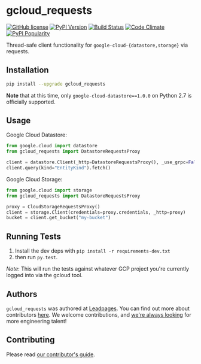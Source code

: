 # gcloud_requests

[![GitHub license](https://img.shields.io/github/license/leadpages/gcloud_requests.svg?style=flat-square)](https://raw.githubusercontent.com/leadpages/gcloud_requests/master/LICENSE)
[![PyPI Version](https://img.shields.io/pypi/v/gcloud_requests.svg?style=flat-square)](https://pypi.python.org/pypi/gcloud_requests/)
[![Build Status](https://img.shields.io/travis/LeadPages/gcloud_requests.svg?style=flat-square)](https://travis-ci.org/LeadPages/gcloud_requests)
[![Code Climate](https://img.shields.io/codeclimate/github/LeadPages/gcloud_requests.svg?style=flat-square)](https://codeclimate.com/github/LeadPages/gcloud_requests)
[![PyPI Popularity](https://img.shields.io/pypi/dm/gcloud_requests.svg?style=flat-square)](https://pypi.python.org/pypi/gcloud_requests/)

Thread-safe client functionality for `google-cloud-{datastore,storage}` via requests.

## Installation

```bash
pip install --upgrade gcloud_requests
```

**Note** that at this time, only `google-cloud-datastore==1.0.0` on
Python 2.7 is officially supported.

## Usage

Google Cloud Datastore:

```python
from google.cloud import datastore
from gcloud_requests import DatastoreRequestsProxy

client = datastore.Client(_http=DatastoreRequestsProxy(), _use_grpc=False)
client.query(kind="EntityKind").fetch()
```

Google Cloud Storage:

```python
from google.cloud import storage
from gcloud_requests import DatastoreRequestsProxy

proxy = CloudStorageRequestsProxy()
client = storage.Client(credentials=proxy.credentials, _http=proxy)
bucket = client.get_bucket("my-bucket")
```

## Running Tests

1. Install the dev deps with `pip install -r requirements-dev.txt`
1. then run `py.test`.

*Note*: This will run the tests against whatever GCP project you're
currently logged into via the gcloud tool.

## Authors

`gcloud_requests` was authored at [Leadpages][leadpages].  You can
find out more about contributors [here][contributors].  We welcome
contributions, and [we're always looking][careers] for more
engineering talent!

## Contributing

Please read [our contributor's guide](./CONTRIBUTING.md).

[leadpages]: http://leadpages.net
[careers]: http://www.leadpages.net/careers
[contributors]: https://github.com/leadpages/gcloud_requests/graphs/contributors
[gcd]: https://cloud.google.com/datastore/docs/tools/
[gcloud-python]: https://github.com/GoogleCloudPlatform/gcloud-python
[requests]: http://python-requests.org
